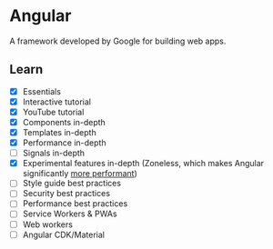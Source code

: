 # Angular

A framework developed by Google for building web apps.

## Learn

- [x] Essentials
- [x] Interactive tutorial
- [x] YouTube tutorial
- [x] Components in-depth
- [x] Templates in-depth
- [x] Performance in-depth
- [ ] Signals in-depth
- [x] Experimental features in-depth (Zoneless, which makes Angular significantly [more performant](https://krausest.github.io/js-framework-benchmark/))
- [ ] Style guide best practices
- [ ] Security best practices
- [ ] Performance best practices
- [ ] Service Workers & PWAs
- [ ] Web workers
- [ ] Angular CDK/Material
